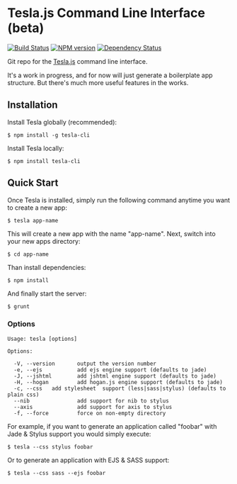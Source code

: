# Tesla.js Command Line Interface (beta)
[![Build Status](https://travis-ci.org/teslajs/tesla-cli.png?branch=master)](https://travis-ci.org/teslajs/tesla-cli)
[![NPM version](https://badge.fury.io/js/tesla-cli.png)](http://badge.fury.io/js/tesla-cli)
[![Dependency Status](https://gemnasium.com/teslajs/tesla-cli.png)](https://gemnasium.com/teslajs/tesla-cli)


Git repo for the [Tesla.js](https://github.com/teslajs/tesla.js) command line interface.

It's a work in progress, and for now will just generate a boilerplate app structure. But there's much more useful features in the works.

## Installation

Install Tesla globally (recommended):
```
$ npm install -g tesla-cli
```

Install Tesla locally:
```
$ npm install tesla-cli
```

## Quick Start

Once Tesla is installed, simply run the following command anytime you want to create a new app:

```
$ tesla app-name
```

This will create a new app with the name "app-name". Next, switch into your new apps directory:

```
$ cd app-name
```

Than install dependencies:
```
$ npm install
```

And finally start the server:
```
$ grunt
```



### Options
```
Usage: tesla [options]

Options:

  -V, --version       output the version number
  -e, --ejs           add ejs engine support (defaults to jade)
  -J, --jshtml        add jshtml engine support (defaults to jade)
  -H, --hogan         add hogan.js engine support (defaults to jade)
  -c, --css   add stylesheet  support (less|sass|stylus) (defaults to plain css)
  --nib               add support for nib to stylus
  --axis              add support for axis to stylus
  -f, --force         force on non-empty directory
```

For example, if you want to generate an application called "foobar" with Jade & Stylus support you would simply execute:

```
$ tesla --css stylus foobar
```


Or to generate an application with EJS & SASS support:

```
$ tesla --css sass --ejs foobar
```
